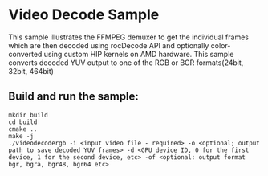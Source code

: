 # Video Decode Sample
This sample illustrates the FFMPEG demuxer to get the individual frames which are then decoded using rocDecode API and optionally color-converted using custom HIP kernels on AMD hardware. This sample converts decoded YUV output to one of the RGB or BGR formats(24bit, 32bit, 464bit)

## Build and run the sample:
```
mkdir build
cd build
cmake ..
make -j
./videodecodergb -i <input video file - required> -o <optional; output path to save decoded YUV frames> -d <GPU device ID, 0 for the first device, 1 for the second device, etc> -of <optional: output format bgr, bgra, bgr48, bgr64 etc>
```